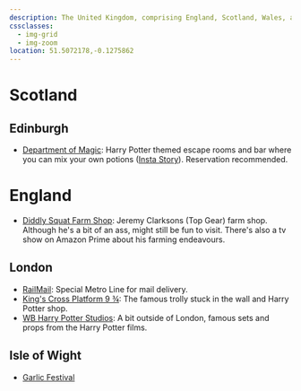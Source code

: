 ```yaml
---
description: The United Kingdom, comprising England, Scotland, Wales, and Northern Ireland, is notable for its diverse cultures, historic significance, and varied landscapes.
cssclasses:
  - img-grid
  - img-zoom
location: 51.5072178,-0.1275862
---
```

# Scotland

## Edinburgh

* [Department of Magic](https://www.departmentofmagic.com/): Harry Potter themed escape rooms and bar where you can mix your own potions ([Insta Story](https://www.instagram.com/reel/CxvmhJKpj5X/?utm\_source=ig\_web\_button\_share\_sheet\&igshid=ZDNlZDc0MzIxNw==)). Reservation recommended.

# England

* [Diddly Squat Farm Shop](https://diddlysquatfarmshop.com/): Jeremy Clarksons (Top Gear) farm shop. Although he's a bit of an ass, might still be fun to visit. There's also a tv show on Amazon Prime about his farming endeavours.

## London

* [RailMail](https://www.youtube.com/watch?v=j3wnbqghcCA): Special Metro Line for mail delivery.
* [King's Cross Platform 9 ¾](https://www.kingscross.co.uk/harry-potters-platform-9-34): The famous trolly stuck in the wall and Harry Potter shop.
* [WB Harry Potter Studios](https://www.wbstudiotour.co.uk/): A bit outside of London, famous sets and props from the Harry Potter films.

## Isle of Wight

- [Garlic Festival](https://www.garlicfestival.co.uk/)